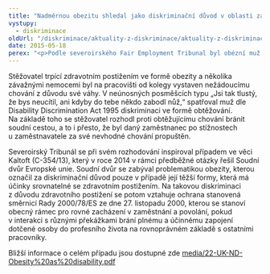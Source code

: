 ```yaml
---
title: "Nadměrnou obezitu shledal jako diskriminační důvod v oblasti zaměstnání též soudní tribunál v Severním Irsku"
vystupy:
  - diskriminace
oldUrl: "/diskriminace/aktuality-z-diskriminace/aktuality-z-diskriminace-2015/nadmernou-obezitu-shledal-jako-diskriminacni-duvod-v-oblasti-zamestnani-tez-soudni-tribun/"
date: 2015-05-18
perex: "<p>Podle severoirského Fair Employment Tribunal byl obézní muž obětí diskriminace ve formě obtěžování. Kolega na pracovišti se posmíval jeho nadváze.</p>"
---
```


<!-- imported from the old website -->

<p>Stěžovatel trpící zdravotním postižením ve formě obezity a několika závažnými nemocemi byl na pracovišti od kolegy vystaven nežádoucímu chování z důvodu své váhy. V neúnosných posměšcích typu „Jsi tak tlustý, že bys neucítil, ani kdyby do tebe někdo zabodl nůž,“ spatřoval muž dle Disability Discrimination Act 1995 diskriminaci ve formě obtěžování. Na základě toho se stěžovatel rozhodl proti obtěžujícímu chování bránit soudní cestou, a to i přesto, že byl daný zaměstnanec po stížnostech u zaměstnavatele za své nevhodné chování propuštěn.</p><p>Severoirský Tribunál se při svém rozhodování inspiroval případem ve věci Kaltoft (C-354/13), který v roce 2014 v rámci předběžné otázky řešil Soudní dvůr Evropské unie. Soudní dvůr se zabýval problematikou obezity, kterou označil za diskriminační důvod pouze v případě její těžší formy, která má účinky srovnatelné se zdravotním postižením. Na takovou diskriminaci z důvodu zdravotního postižení se potom vztahuje ochrana stanovená směrnicí Rady 2000/78/ES ze dne 27. listopadu 2000, kterou se stanoví obecný rámec pro rovné zacházení v zaměstnání a povolání, pokud v interakci s různými překážkami brání plnému a účinnému zapojení dotčené osoby do profesního života na rovnoprávném základě s ostatními pracovníky.</p>Bližší informace o celém případu jsou dostupné zde <a title="Otevření do nového okna" href="http://www.equalitylaw.eu/content/media/22-UK-ND-Obesity%20as%20disability.pdf" target="_blank">media/22-UK-ND-Obesity%20as%20disability.pdf</a>

